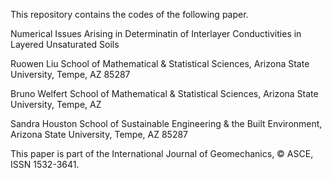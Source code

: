 This repository contains the codes of the following paper.

Numerical Issues Arising in Determinatin of Interlayer Conductivities in Layered Unsaturated Soils

Ruowen Liu
School of Mathematical & Statistical Sciences, Arizona State University, Tempe, AZ 85287

Bruno Welfert
School of Mathematical & Statistical Sciences, Arizona State University, Tempe, AZ

Sandra Houston
School of Sustainable Engineering & the Built Environment, Arizona State University, Tempe, AZ 85287

This paper is part of the International Journal of Geomechanics, © ASCE, ISSN 1532-3641.
